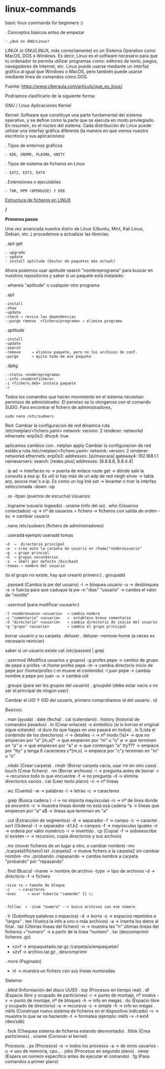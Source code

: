 # linux-commands
 basic linux commands for beginners :)
 
 
 . Conceptos básicos antes de empezar 
 
	- ¿Qué es GNU/Linux?


LINUX (o GNU/LINUX, más correctamente) es un Sistema Operativo como MacOS, DOS o Windows. Es decir, Linux es el software necesario para que tu ordenador te permita utilizar programas como: editores de texto, juegos, navegadores de Internet, etc. Linux puede usarse mediante un interfaz gráfico al igual que Windows o MacOS, pero también puede usarse mediante línea de comandos como DOS.

 Fuente: https://www.ciberaula.com/articulo/que_es_linux/
 
 Podríamos clasificarlo de la siguiente forma:
 
 GNU 		/ 	Linux
 Aplicaciones		Kernel
 
 Kernel: Software que constituye una parte fundamental del sistema operativo, y se define como la parte que se ejecuta en modo privilegiado. En resumen, es el núcleo del sistema.
 Cada distribución de Linux puede utilizar una interfaz gráfica diferente (la manera en que vemos nuestro escritorio y sus aplicaciones)
 
 . Tipos de entornos gráficos
 
	- KDE, GNOME, PLASMA, UNITY
	
. Tipos de sistema de ficheros en Linux

	- EXT2, EXT3, EXT4
	
	
. Extensiones o ejecutables 
	
	- TAR, RPM (OPENSUSE) Y DEB
	
	
	
	
	
<u>Estructura de ficheros en LINUX</u>

<b>/</b>
	
	
 <b> Primeros pasos </b>
 
 Una vez arrancada nuestra distro de Linux (Ubuntu, Mint, Kali Linux, Debian, etc..) procedemos a actualizar las librerías:
 
 
. apt-get 

	- upgrade
	- update
	- install aptitude (Gestor de paquetes más actual)
	
Ahora podemos usar aptitude search "nombreprograma" para buscar en nuestros repositorios y saber si un paquete está instalado:

. whereis "aptitude" o cualquier otro programa

. apt	
	
	-install
	-show
	-update
	-check → revisa las dependencias
	--purge remove  <fichero/programa> → elimina programa	
	
. aptitude

	-install
	-update
	-search
	-remove 	→ elimina paquete, pero no los archivos de conf.
	-purge		→ quita todo de ese paquete
	

	
. dpkg 

	--status <nombreprograma>
	--info <nombrefichero>
	-i <fichero.deb> instala paquete
	-r 


Todos los comandos que hacen movimiento en el sistema necesitan permisos de administrador. El permiso se lo otorgamos con el comando SUDO.
Para encontrar el fichero de administradores, 

	sudo nano /etc/sudoers
	
	

Red:
Cambiar la configuracion de red dinamica
 ruta /etc/netplan/<fichero.yaml>
network:
  version: 2
  renderer: networkd
  ethernets: 
    enp0s3:
      dhcp4: true
		
aplicamos cambios con 
. netplan apply
Cambiar la configuracion de red estática
 ruta /etc/netplan/<fichero.yaml>
network:
  version: 2
  renderer: networkd
  ethernets: 
    enp0s3:
      addresses: [ip/mascara]
      gateway4: 192.168.1.1
      nameservers:
        search: [redes.plus]
        addresses: [8.8.8.8, 8.8.4.4]
		
. ip 
	ad 	                   → interfaces 
	ro 	                   → puerta de enlace
	route get <ip>        → dónde sale la consulta a esa ip. Es util si hay más de un adp de red 
	neigh show 	       → tabla arp, asocia mac's a ip. Es como un log
	link set <interfaz> → levantar o tirar la interfaz seleccionada
		-down
		-up
	
. ss -ltpan (puertos de escucha)
Usuarios:

. logname (usuario logeado)
. uname (info del so)
. who (Usuarios conectados)
	 -q            → nº de usuarios
     	> fichero  → ficheros con salida de orden
	-su 	     → cambiar usuario

. nano /etc/sudoers (fichero de administradores)

. useradd
	ejemplo useradd tomas

	-d 	→  directorio principal
	-m 	→ crea auto la carpeta de usuario en /home/"nombreusuario"
	-g 	→ grupo princial
	-G 	→ grupos secundarios
	-s	→ shell por defecto /bin/bash
	-tomas → nombre del usuario

(si el grupo no existe, hay que crearlo primero:)
	. groupadd <nombregrupo>

. passwd <usuario> (Cambia la pw del usuario)
	-l 			→ bloquea usuario
	-u			→ desbloquea
	-e			→ fuerza para que caduque la pw
	-n "dias" "usuario"	→ cambia el valor de "minlife"
 

. usermod (para modificar ususario:)
	
	-l <nombrenuevo> <usuario> 	→ cambia nombre
	-c "comentario" <usuario> 	→  establece breve comentario
	-d "directorio" <usuario>	→ cambia directorio de inicio del usuario
	-g "grupo" <usuario>		→ cambia el grupo principal

borrar usuario y su carpeta
. deluser <usuario>
. deluser –remove-home <usuario> (a veces es necesario reiniciar)


saber si un usuario existe
	cat /etc/passwd | grep <usuario>

. usermod (Modifica usuarios y grupos)
 	-g profes pepe 	    → cambio de grupo de pepe a profes
	-d /home profes pepe	-m → cambia directorio inicio de pepe por /home/profes (-m 				        	         mueve el contenido)
	-l juan pepe		     → cambia nombre a pepe por juan
	-u <numero> <usuario>  → cambia uid
	

. groups <usuario> (para ver los grupos del usuario)
. groupdel <grupo> (debe estar vacio o no ser el principal de ningún user)

Cambiar el UID Y GID del usuario, primero comprobamos id del usuario
. id <usuario>

Basicos:

. man <comando> (ayuda)
. date (fecha)
. cal (calendario)
. history (historial de comandos pasados)
. ln (Crear enlaces)
	-s simbólico (si lo borras el original sigue estando)
	-d duro (lo que hagas en uno pasará en todos)
. ls  (Lista el contenido de los directorios)
	-l  	  → detalles
	-i 	  → nº inodo
	[!a]*	  → que no empiecen por "a"
	[m,o]*   → que empiecen por "m" u "o" 
	*a 	  → que terminen en "a"
	a*	  → que empiecen por "a"
	*a*	  → que contengan "a"
	tty???    → empiece por "tty" y tenga 6 caracteres
   	c*[m,o] → empiece por "c"y terminen en "m" u "o"


. mkdir (Crear carpeta)
. rmdir (Borrar carpeta vacía, usar rm en otro caso)
. touch (Crear fichero)
. rm (Borrar archivos)
	-i 	→ pregunta antes de borrar
	-r	→ recursivo todo lo que encuentre
	-f 	→ no pregunta
	-d 	→ elimina directorios vacios
. cat (Leer texto plano)
	-n	 → nº lineas

. wc (Cuenta)
	-w 	→ palabras
	-l  	→ letras
	-c 	→ caracteres


. grep (Busca cadena )
	-i 	→ no importa mayúsculas
	-n 	→ nº de línea donde se encontró
	-v 	→ muestra líneas donde no está esa cadena
	^a 	→ líneas que empiecen por "a"
	a$	→ líneas que terminen en "a"

. cut (Extracción de segmentos)
	-d 	 → separador
	-f	 → campo 
	-c 	 → caracter
. sort (Ordena)
	-t	→ separador
	-k1,k2	→ campos
	-f	→ mayúsculas iguales
	-n	→ ordena por valor numérico
	-r	→ invertido
. cp (Copia)
	-f	→ sobreescribe si existen
	-r	→ recursivo, copia directorios y sus archivos

. mv (mover ficheros de un lugar a otro, o cambiar nombre)
	-mv ./carpeta1/fichero1.txt ./carpeta2 → mueve fichero a la carpeta2 sin cambiar nombre
	-mv ./probando ./repasando → cambia nombre a carpeta "probando" por "repasando"

. find  (Busca)
	-iname	→ nombre de archivo
	-type	→ tipo de archivos
                       -d        → directorio
		-f        → fichero

	-size +x → tamaño de bloque
	-c	  → caracteres
	-exec 	  → usar tubería "comando" {} \;


	-follow  → -inum "numero" --> busca archivos con ese número
. tr (Substituye palabras o espacios)
	-d	→ borra
	-s 	→ espacios repetidos o "largos"
. tee (Vuelca la info a uno o más archivos)
	-a	→ inserta los datos al final
. tail (Últimas líneas del fichero)
	-n 	→ muestra las "n" últimas líneas del ficheros
	+"numero" → a partir de la línea "numero"
. tar (descomprimir ficheros .gz)
- czvf → empaquetado.tar.gz /carpeta/a/empaquetar/ 
- xzvf → archivo.tar.gz , descomprimir

. more (Paginado)
- nl → muestra un fichero con sus líneas numeradas


Sistema:

. blkid (Información del disco UUID)
. top (Procesos en tiempo real)
. df (Espacio libre y ocupado de particiones)
	-i  	→ punto de montaje, nº inodos
	-v 	→ punto de montaje, nº de bloques
	-h 	→ info en megas
. du (Espacio libre y ocupado de directorio)
	-a 	→ recursiva
	-s 	→ simple
	-h	 → info en megas
. mkfs (Construye nuevo sistema de ficheros en el dispositivo indicado)
	-v	 → muestra lo que se va haciendo
	-t 	→ formatea
	(ejemplo: mkfs -v -t ext4 /dev/sdb)
		
. fsck (Chequea sistema de ficheros estando desmontado)
. fdisk (Crea particiones)
. uname (Conocer el kernel)


Procesos:
. ps (Procesos) 
	-e → todos los procesos
	-a → de otros usuarios
	-u → uso de memoria, cpu...
. jobs (Procesos en segundo plano)
. sleep (Espera un número específico antes de ejecutar el comando)
. fg (Pasa comandos a primer plano)
	


	
	
	
 
 
 
 
 
 
 
 
 
 
 
 
 
 
 
